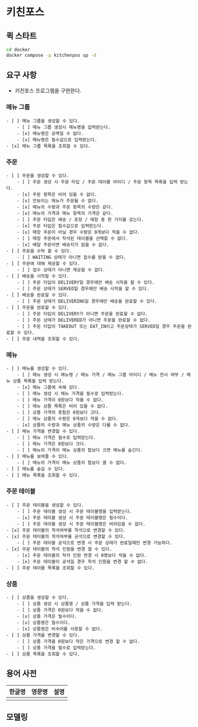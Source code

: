 # 키친포스

## 퀵 스타트

```sh
cd docker
docker compose -p kitchenpos up -d
```

## 요구 사항

- 키친포스 프로그램을 구현한다.

### 메뉴 그룹

    - [ ] 메뉴 그룹을 생성할 수 있다.
        - [ ] 메뉴 그룹 생성시 메뉴명을 입력받는다.
        - [x] 메뉴명은 공백일 수 없다.
        - [x] 메뉴명은 필수값으로 입력받는다.
    - [x] 메뉴 그룹 목록을 조회할 수 있다.

### 주문

    - [ ] 주문을 생성할 수 있다.
        - [ ] 주문 생성 시 주문 타입 / 주문 테이블 아이디 / 주문 항목 목록을 입력 받는다.
        - [x] 주문 항목은 비어 있을 수 없다.
        - [x] 안보이는 메뉴가 주문될 수 없다. 
        - [x] 메뉴의 수량과 주문 항목의 수량은 같다.
        - [x] 메뉴의 가격과 메뉴 항목의 가격은 같다. 
        - [ ] 주문 타입은 배송 / 포장 / 매장 중 한 가지를 갖는다.
        - [x] 주문 타입은 필수값으로 입력받는다.
        - [x] 매장 주문이 아닐 경우 수량은 0개보다 적을 수 없다.
        - [ ] 매장 주문에서 착석된 테이블을 선택할 수 없다.
        - [x] 배달 주문이면 배송지가 없을 수 없다.
    - [ ] 주문을 수락 할 수 있다.
        - [ ] WAITING 상태가 아니면 접수를 받을 수 없다.
    - [ ] 주문에 대해 제공할 수 있다.
        - [ ] 접수 상태가 아니면 제공할 수 없다.
    - [ ] 배송을 시작할 수 있다.
        - [ ] 주문 타입이 DELIVERY일 경우에만 배송 시작을 할 수 있다.
        - [ ] 주문 상태가 SERVED일 경우에만 배송 시작을 할 수 있다.
    - [ ] 배송을 완료할 수 있다.
        - [ ] 주문 상태가 DELIVERING일 경우에만 배송을 완료할 수 있다.
    - [ ] 주문을 완료할 수 있다.
        - [ ] 주문 타입이 DELIVERY가 아니면 주문을 완료할 수 없다.
        - [ ] 주문 상태가 DELIVERED가 아니면 주문을 완료할 수 없다.
        - [ ] 주문 타입이 TAKEOUT 또는 EAT_IN이고 주문상태가 SERVED일 경우 주문을 완료할 수 있다.
    - [ ] 주문 내역을 조회할 수 있다.

### 메뉴

    - [ ] 메뉴를 생성할 수 있다.
        - [ ] 메뉴 생성 시 메뉴명 / 메뉴 가격 / 메뉴 그룹 아이디 / 메뉴 전시 여부 / 메뉴 상품 목록을 입력 받는다.
        - [x] 메뉴 그룹에 속해 있다.
        - [ ] 메뉴 생성 시 메뉴 가격을 필수로 입력받는다.
        - [ ] 메뉴 가격이 0원보다 작을 수 없다.
        - [ ] 메뉴 상품 목록은 비어 있을 수 없다.
        - [ ] 상품 가격의 총합은 0원보다 크다.
        - [ ] 메뉴 상품의 수량은 0개보다 작을 수 없다.
        - [x] 상품의 수량과 메뉴 상품의 수량은 다를 수 없다.
    - [ ] 메뉴 가격을 변경할 수 있다.
        - [ ] 메뉴 가격은 필수로 입력받는다.
        - [ ] 메뉴 가격은 0원보다 크다.
        - [ ] 메뉴의 가격이 메뉴 상품의 합보다 크면 메뉴를 숨긴다.
    - [ ] 메뉴를 보여줄 수 있다.
        - [ ] 메뉴의 가격이 메뉴 상품의 합보다 클 수 없다.
    - [ ] 메뉴를 숨길 수 있다.
    - [ ] 메뉴 목록을 조회할 수 있다.

### 주문 테이블

    - [ ] 주문 테이블을 생성할 수 있다.
        - [ ] 주문 테이블 생성 시 주문 테이블명을 입력받는다.
        - [x] 주문 테이블 생성 시 주문 테이블명은 필수이다.
        - [ ] 주문 테이블 생성 시 주문 테이블명은 비어있을 수 없다.
    - [x] 주문 테이블의 착석여부를 착석으로 변경할 수 있다.
    - [x] 주문 테이블의 착석여부를 공석으로 변경할 수 있다.
        - [ ] 주문 테이블 공석으로 변경 시 주문 상태가 완료일때만 변경 가능하다.
    - [x] 주문 테이블의 착석 인원을 변경 할 수 있다.
        - [x] 주문 테이블의 착석 인원 변경 시 0명보다 작을 수 없다.
        - [x] 주문 테이블이 공석일 경우 착석 인원을 변경 할 수 없다.
    - [ ] 주문 테이블 목록을 조회할 수 있다.

### 상품

    - [ ] 상품을 생성할 수 있다.
        - [ ] 상품 생성 시 상품명 / 상품 가격을 입력 받는다.
        - [ ] 상품 가격은 0원보다 작을 수 없다.
        - [x] 상품 가격은 필수이다.
        - [x] 상품명은 필수이다.
        - [x] 상품명은 비속어를 사용할 수 없다.
    - [ ] 상품 가격을 변경할 수 있다.
        - [ ] 상품 가격을 0원보다 작은 가격으로 변경 할 수 없다.
        - [ ] 상품 가격을 필수로 입력받는다.
    - [ ] 상품 목록을 조회할 수 있다.

## 용어 사전

| 한글명 | 영문명 | 설명 |
| --- | --- | --- |
|  |  |  |

## 모델링
